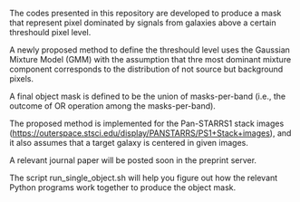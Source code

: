 The codes presented in this repository are developed to 
produce a mask that represent pixel dominated by signals 
from galaxies above a certain threshould pixel level.

A newly proposed method to define the threshould level uses 
the Gaussian Mixture Model (GMM) with the assumption that 
thre most dominant mixture component corresponds to the distribution 
of not source but background pixels.

A final object mask is defined to be the union of masks-per-band (i.e., 
the outcome of OR operation among the masks-per-band).

The proposed method is implemented for the Pan-STARRS1 stack images 
(https://outerspace.stsci.edu/display/PANSTARRS/PS1+Stack+images), and 
it also assumes that a target galaxy is centered in given images.

A relevant journal paper will be posted soon in the preprint server.

The script run_single_object.sh will help you figure out how the relevant 
Python programs work together to produce the object mask.

